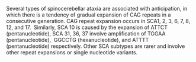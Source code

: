 Several types of spinocerebellar ataxia are associated with anticipation, in which there is a tendency of gradual expansion of CAG repeats in a consecutive generation. CAG repeat expansion occurs in SCA1, 2, 3, 6, 7, 8, 12, and 17.  Similarly, SCA 10 is caused by the expansion of ATTCT (pentanucleotide), SCA 31, 36, 37 involve amplification of TGGAA (pentanucleotide),  GGCCTG (hexanucleotide), and ATTTT (pentanucleotide) respectively. Other SCA subtypes are rarer and involve other repeat expansions or single nucleotide variants.